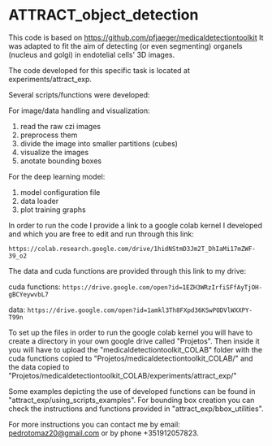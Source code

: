 # ATTRACT_object_detection

This code is based on https://github.com/pfjaeger/medicaldetectiontoolkit 
It was adapted to fit the aim of detecting (or even segmenting) organels (nucleus and golgi) in endotelial cells' 3D images.

The code developed for this specific task is located at experiments/attract_exp. 

Several scripts/functions were developed:

For image/data handling and visualization:
1. read the raw czi images
2. preprocess them
3. divide the image into smaller partitions (cubes)
4. visualize the images
5. anotate bounding boxes

For the deep learning model:
1. model configuration file
2. data loader
3. plot training graphs 

In order to run the code I provide a link to a google colab kernel I developed and which you are free to edit and run through this link:

`https://colab.research.google.com/drive/1hidNStmD3Jm2T_DhIaMi17mZWF-39_o2`

The data and cuda functions are provided through this link to my drive:

cuda functions: `https://drive.google.com/open?id=1EZH3WRzIrfiSFfAyTjOH-gBCYeywvbL7`

data: `https://drive.google.com/open?id=1amkl3Th8FXpd36KSwPODVlWXXPY-T99n`

To set up the files in order to run the google colab kernel you will have to create a directory in your own google drive called "Projetos". Then inside it you will have to upload the "medicaldetectiontoolkit_COLAB" folder with the cuda functions copied to "Projetos/medicaldetectiontoolkit_COLAB/" and the data copied to "Projetos/medicaldetectiontoolkit_COLAB/experiments/attract_exp/"

Some examples depicting the use of developed functions can be found in "attract_exp/using_scripts_examples". For bounding box creation you can check the instructions and functions provided in "attract_exp/bbox_utilities".

For more instructions you can contact me by email: pedrotomaz20@gmail.com or by phone +351912057823. 
